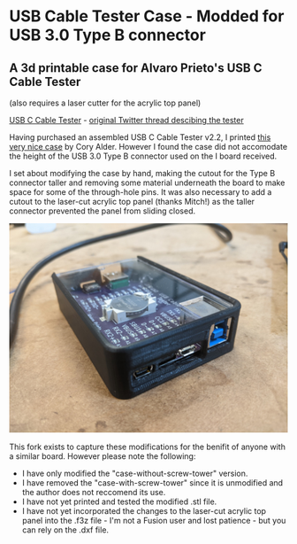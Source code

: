 # USB Cable Tester Case - Modded for USB 3.0 Type B connector

## A 3d printable case for Alvaro Prieto's USB C Cable Tester

(also requires a laser cutter for the acrylic top panel)

[USB C Cable Tester](https://github.com/alvarop/usb_c_cable_tester) - [original Twitter thread descibing the tester](https://twitter.com/alvaroprieto/status/1594036248481771520)

Having purchased an assembled USB C Cable Tester v2.2, I printed [this very nice case](https://github.com/coryalder/usb-c-tester-case) by Cory Alder. However I found the case did not accomodate the height of the USB 3.0 Type B connector used on the I board received.

I set about modifying the case by hand, making the cutout for the Type B connector taller and removing some material underneath the board to make space for some of the through-hole pins. It was also necessary to add a cutout to the laser-cut acrylic top panel (thanks Mitch!) as the taller connector prevented the panel from sliding closed.

![front view of the case](images/modded_case.jpg)

This fork exists to capture these modifications for the benifit of anyone with a similar board. However please note the following:
- I have only modified the "case-without-screw-tower" version.
- I have removed the "case-with-screw-tower" since it is unmodified and the author does not reccomend its use.
- I have not yet printed and tested the modified .stl file.
- I have not yet incorporated the changes to the laser-cut acrylic top panel into the .f3z file - I'm not a Fusion user and lost patience - but you can rely on the .dxf file.
